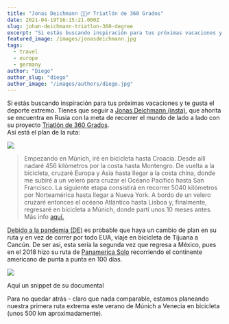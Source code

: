 ```yaml
---
title: "Jonas Deichmann 🚴🏻‍♂️ Triatlón de 360 Grados"
date: 2021-04-19T16:15:21.000Z
slug: johan-deichmann-triatlon-360-degree
excerpt: "Si estás buscando inspiración para tus próximas vacaciones y te gusta el deporte extremo. Tienes que seguir a Jonas Deichmann (insta) [https://www.instagram.com..."
featured_image: /images/jonasdeichmann.jpg
tags:
  - travel
  - europe
  - germany
author: "Diego"
author_slug: "diego"
author_image: "/images/authors/diego.jpg"
---
```


Si estás buscando inspiración para tus próximas vacaciones y te gusta el deporte extremo. Tienes que seguir a [Jonas Deichmann (insta)](https://www.instagram.com/jonas_deichmann/), que ahorita se encuentra en Rusia con la meta de recorrer el mundo de lado a lado con su proyecto [Triatlón de 360 Grados](https://jonasdeichmann.com/triathlon-360-degree/).  
Así está el plan de la ruta:

![](/images/mapaTriatlon360grados.jpg)

> Empezando en Múnich, iré en bicicleta hasta Croacia. Desde allí nadaré 456 kilómetros por la costa hasta Montengro. De vuelta a la bicicleta, cruzaré Europa y Asia hasta llegar a la costa china, donde me subiré a un velero para cruzar el Océano Pacífico hasta San Francisco. La siguiente etapa consistirá en recorrer 5040 kilómetros por Norteamérica hasta llegar a Nueva York. A bordo de un velero cruzaré entonces el océano Atlántico hasta Lisboa y, finalmente, regresaré en bicicleta a Múnich, donde partí unos 10 meses antes. Más info [aquí.](https://jonasdeichmann.com/triathlon-360-degree/)

[Debido a la pandemia (DE)](https://www.sueddeutsche.de/sport/extremsport-schnurgerade-zum-pazifik-1.5267078) es probable que haya un cambio de plan en su ruta y en vez de correr por todo EUA, viaje en bicicleta de Tijuana a Cancún. De ser así, esta sería la segunda vez que regresa a México, pues en el 2018 hizo su ruta de [Panamerica Solo](https://jonasdeichmann.com/panamerica-solo/) recorriendo el continente americano de punta a punta en 100 días.

![](/images/mapaPanamericanoSolo.jpg)

Aquí un snippet de su documental

Para no quedar atrás - claro que nada comparable, estamos planeando nuestra primera ruta extrema este verano de Múnich a Venecia en bicicleta (unos 500 km aproximadamente).
